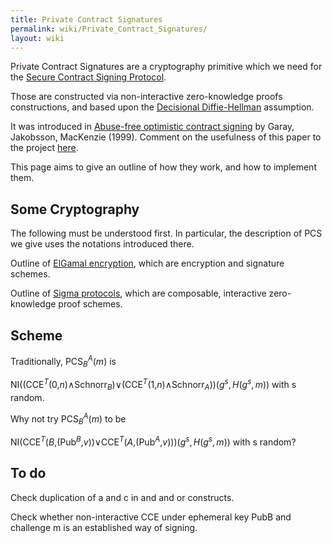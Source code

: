 ```yaml
---
title: Private Contract Signatures
permalink: wiki/Private_Contract_Signatures/
layout: wiki
---
```


Private Contract Signatures are a cryptography primitive which we need
for the [Secure Contract Signing
Protocol](/wiki/Secure_Contract_Signing_Protocol "wikilink").

Those are constructed via non-interactive zero-knowledge proofs
constructions, and based upon the [Decisional
Diffie-Hellman](http://en.wikipedia.org/wiki/Decisional_Diffie%E2%80%93Hellman_assumption)
assumption.

It was introduced in [Abuse-free optimistic contract
signing](http://citeseerx.ist.psu.edu/viewdoc/summary?doi=10.1.1.118.4142)
by Garay, Jakobsson, MacKenzie (1999). Comment on the usefulness of this
paper to the project [here](/wiki/GarayJakobssonMackenzie "wikilink").

This page aims to give an outline of how they work, and how to implement
them.

Some Cryptography
-----------------

The following must be understood first. In particular, the description
of PCS we give uses the notations introduced there.

Outline of [ElGamal encryption](/wiki/ElGamalSchnorr "wikilink"), which are
encryption and signature schemes.

Outline of [Sigma protocols](/wiki/Sigma_Protocols "wikilink"), which are
composable, interactive zero-knowledge proof schemes.

Scheme
------

Traditionally, PCS<sub>*B*</sub><sup>*A*</sup>(*m*) is

NI((CCE<sup>*T*</sup>(0,*n*)∧Schnorr<sub>*B*</sub>)∨(CCE<sup>*T*</sup>(1,*n*)∧Schnorr<sub>*A*</sub>))(*g*<sup>*s*</sup>, *H*(*g*<sup>*s*</sup>, *m*))
 with s random.

Why not try PCS<sub>*B*</sub><sup>*A*</sup>(*m*) to be

NI(CCE<sup>*T*</sup>(*B*,(Pub<sup>*B*</sup>,*v*))∨CCE<sup>*T*</sup>(*A*,(Pub<sup>*A*</sup>,*v*)))(*g*<sup>*s*</sup>, *H*(*g*<sup>*s*</sup>, *m*))
 with s random?

To do
-----

Check duplication of a and c in and and or constructs.

Check whether non-interactive CCE under ephemeral key PubB and challenge
m is an established way of signing.
